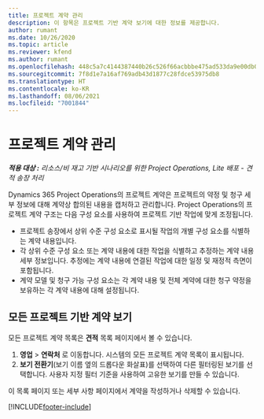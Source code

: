 ```yaml
---
title: 프로젝트 계약 관리
description: 이 항목은 프로젝트 기반 계약 보기에 대한 정보를 제공합니다.
author: rumant
ms.date: 10/26/2020
ms.topic: article
ms.reviewer: kfend
ms.author: rumant
ms.openlocfilehash: 448c5a7c4144387440b26c526f66acbbbe475ad533da9e00db0eb5d5e86be9e8
ms.sourcegitcommit: 7f8d1e7a16af769adb43d1877c28fdce53975db8
ms.translationtype: HT
ms.contentlocale: ko-KR
ms.lasthandoff: 08/06/2021
ms.locfileid: "7001844"
---
```

# <a name="manage-project-contracts"></a>프로젝트 계약 관리

_**적용 대상 :** 리소스/비 재고 기반 시나리오를 위한 Project Operations, Lite 배포 - 견적 송장 처리_

Dynamics 365 Project Operations의 프로젝트 계약은 프로젝트의 약정 및 청구 세부 정보에 대해 계약상 합의된 내용을 캡처하고 관리합니다. Project Operations의 프로젝트 계약 구조는 다음 구성 요소를 사용하여 프로젝트 기반 작업에 맞게 조정됩니다.

- 프로젝트 송장에서 상위 수준 구성 요소로 표시될 작업의 개별 구성 요소를 식별하는 계약 내용입니다.
- 각 상위 수준 구성 요소 또는 계약 내용에 대한 작업을 식별하고 추정하는 계약 내용 세부 정보입니다. 추정에는 계약 내용에 연결된 작업에 대한 일정 및 재정적 측면이 포함됩니다.
- 계약 모델 및 청구 가능 구성 요소는 각 계약 내용 및 전체 계약에 대한 청구 약정을 보유하는 각 계약 내용에 대해 설정됩니다.

## <a name="view-all-project-based-contracts"></a>모든 프로젝트 기반 계약 보기

모든 프로젝트 계약 목록은 **견적** 목록 페이지에서 볼 수 있습니다. 

1. **영업** > **연락처** 로 이동합니다. 시스템의 모든 프로젝트 계약 목록이 표시됩니다. 
2. **보기 전환기**(보기 이름 옆의 드롭다운 화살표)를 선택하여 다른 필터링된 보기를 선택합니다. 사용자 지정 필터 기준을 사용하여 고유한 보기를 만들 수 있습니다.

이 목록 페이지 또는 세부 사항 페이지에서 계약을 작성하거나 삭제할 수 있습니다.


[!INCLUDE[footer-include](../../includes/footer-banner.md)]